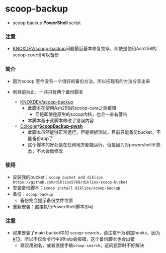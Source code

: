 # scoop-backup
* scoop backup **PowerShell** script

### 注意
* [KNOXDEV/scoop-backup](https://git.irs.sh/KNOXDEV/scoop-backup)问题最近基本修复完毕，即使是使用Ash258的scoop-core也可以备份

### 简介

* 因为scoop 至今没有一个很好的备份方法，所以把现有的方法分享出来

* 到目前为止，一共只有两个备份脚本
  * [KNOXDEV/scoop-backup](https://git.irs.sh/KNOXDEV/scoop-backup)
    * 此脚本在使用Ash258的scoop-core之后报错
      * 但是即使是原生的scoop内核，也会一直有警告
    * 本脚本基于此脚本修改了错误内容
  * [Cologler](https://github.com/Cologler)/**[ScoopBackup-pwsh](https://github.com/Cologler/ScoopBackup-pwsh)**
    * 此脚本虽然能够正常运行，但是根据测试，目前只能备份bucket，不能备份app了
    * 这个脚本的好处是在任何地方都能运行，但是因为对powershell不熟悉，不大会做修改

### 使用

* 安装我的bucket：`scoop bucket add diklios https://github.com/diklios5768/diklios-scoop-bucket`
* 安装备份脚本：`scoop install diklios/scoop-backup`
* 备份：`scoop-backup`
  * 备份完会提示备份文件位置
* 重新安装：直接执行PowerShell脚本即可

### 注意
* 如果安装了main bucket中的 scoop-search，请注意千万别加hooks，因为[#13](https://github.com/shilangyu/scoop-search/issues/13)，所以不仅命令行中的help会报错，这个备份脚本也会出错
  * 建议用别名，或者直接手输`scoop-search`，这问题暂时不好解决
